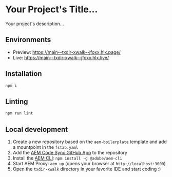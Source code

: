 # Your Project's Title...
Your project's description...

## Environments
- Preview: https://main--txdir-xwalk--jfoxx.hlx.page/
- Live: https://main--txdir-xwalk--jfoxx.hlx.live/

## Installation

```sh
npm i
```

## Linting

```sh
npm run lint
```

## Local development

1. Create a new repository based on the `aem-boilerplate` template and add a mountpoint in the `fstab.yaml`
1. Add the [AEM Code Sync GitHub App](https://github.com/apps/aem-code-sync) to the repository
1. Install the [AEM CLI](https://github.com/adobe/helix-cli): `npm install -g @adobe/aem-cli`
1. Start AEM Proxy: `aem up` (opens your browser at `http://localhost:3000`)
1. Open the `txdir-xwalk` directory in your favorite IDE and start coding :)
